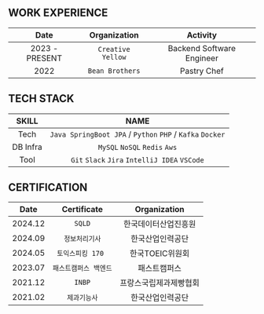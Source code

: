 ## WORK EXPERIENCE

|Date|Organization|Activity|
|:---:|:---:|:---:|
|2023 - PRESENT|`Creative Yellow`|Backend Software Engineer|
|2022|`Bean Brothers`|Pastry Chef|

## TECH STACK
|SKILL|NAME|
|:---:|:---:|
|Tech|`Java SpringBoot JPA` / `Python` `PHP` / `Kafka` `Docker`|
|DB Infra|`MySQL` `NoSQL` `Redis` `Aws`|
|Tool|`Git` `Slack` `Jira` `IntelliJ IDEA` `VSCode`|

## CERTIFICATION
|Date|Certificate|Organization|
|:---:|:---:|:---:|
|2024.12|`SQLD`|한국데이터산업진흥원|
|2024.09|`정보처리기사`|한국산업인력공단|
|2024.05|`토익스피킹 170 `|한국TOEIC위원회|
|2023.07|`패스트캠퍼스 백엔드`|패스트캠퍼스|
|2021.12|`INBP`|프랑스국립제과제빵협회|
|2021.02|`제과기능사`|한국산업인력공단|
